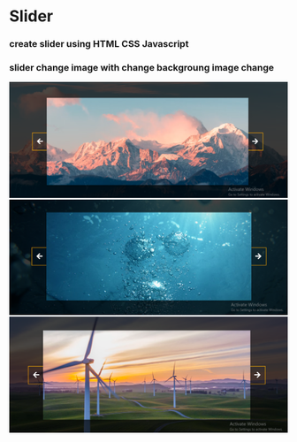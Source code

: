 # Slider 

### create slider using HTML CSS Javascript 
### slider change image with change backgroung image change 

![preview img](/image/img-1.png)
![preview img](/image/img-2.png)
![preview img](/image/img-3.png)